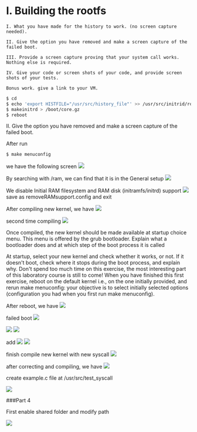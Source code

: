 # I. Building the rootfs

    I. What you have made for the history to work. (no screen capture needed).

    II. Give the option you have removed and make a screen capture of the failed boot.

    III. Provide a screen capture proving that your system call works. Nothing else is required.

    IV. Give your code or screen shots of your code, and provide screen shots of your tests.

    Bonus work. give a link to your VM.



 ```bash
$ cd
$ echo 'export HISTFILE="/usr/src/history_file"' >> /usr/src/initrid/root/.profile
$ makeinitrd > /boot/core.gz
$ reboot
 ```

 II. Give the option you have removed and make a screen capture of the failed boot.

After run
```bash
$ make menuconfig
```
we have the following screen ![](screenshots/screenshot_29-12-2022_19h44m51.png)

By searching with /ram, we can find that it is in the General setup
![](screenshots/screenshot_29-12-2022_19h51m16.png)

We disable Initial RAM filesystem and RAM disk (initramfs/initrd) support
![](screenshots/screenshot_29-12-2022_19h54m57.png)
save as removeRAMsupport.config and exit

After compiling new kernel, we have
![](screenshots/screenshot_29-12-2022_20h07m19.png)

second time compiling
![](screenshots/screenshot_29-12-2022_23h33m14.png)

Once compiled, the new kernel should be made available at startup choice menu. This menu is offered by the grub bootloader. Explain what a bootloader does and at which step of the boot process it is called

At startup, select your new kernel and check whether it works, or not. If it doesn't boot, check where it stops during the boot process, and explain why. Don't spend too much time on this exercise, the most interesting part of this laboratory course is still to come! When you have finished this first exercise, reboot on the default kernel i.e., on the one initially provided, and rerun make menuconfig: your objective is to select initially selected options (configuration you had when you first run make menuconfig). 

After reboot, we have
![](screenshots/screenshot_29-12-2022_23h12m03.png)


failed boot
![](screenshots/screenshot_29-12-2022_23h34m56.png)

![](screenshots/screenshot_29-12-2022_23h35m23.png)
![](screenshots/screenshot_29-12-2022_23h36m15.png)


add
![](screenshots/screenshot_30-12-2022_17h08m37.png)
![](screenshots/screenshot_30-12-2022_17h09m23.png)

finish compile new kernel with new syscall
![](screenshots/screenshot_30-12-2022_17h16m38.png)


after correcting and compiling, we have
![](screenshots/screenshot_30-12-2022_17h32m34.png)

create example.c file at /usr/src/test_syscall

![](screenshots/screenshot_30-12-2022_17h40m18.png)


###Part 4

First enable shared folder and modify path

![](screenshots/screenshot_03-01-2023_16h48m30.png)
